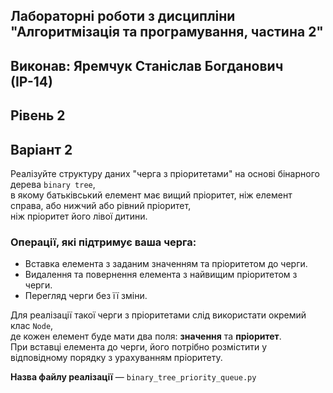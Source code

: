 ## Лабораторні роботи з дисципліни "Алгоритмізація та програмування, частина 2"
## Виконав: Яремчук Станіслав Богданович (ІР-14)
## Рівень 2
## Варіант 2

Реалізуйте структуру даних "черга з пріоритетами" на основі бінарного дерева `binary tree`,  
в якому батьківський елемент має вищий пріоритет, ніж елемент справа, або нижчий або рівний пріоритет,  
ніж пріоритет його лівої дитини.

### Операції, які підтримує ваша черга:
- Вставка елемента з заданим значенням та пріоритетом до черги.
- Видалення та повернення елемента з найвищим пріоритетом з черги.
- Перегляд черги без її зміни.

Для реалізації такої черги з пріоритетами слід використати окремий клас `Node`,  
де кожен елемент буде мати два поля: **значення** та **пріоритет**.  
При вставці елемента до черги, його потрібно розмістити у відповідному порядку з урахуванням пріоритету.

**Назва файлу реалізації** — `binary_tree_priority_queue.py`
